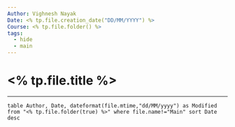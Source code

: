 ```yaml
---
Author: Vighnesh Nayak
Date: <% tp.file.creation_date("DD/MM/YYYY") %>
Course: <% tp.file.folder() %>
tags:
  - hide
  - main
---
```

# <% tp.file.title %>
---

```dataview
table Author, Date, dateformat(file.mtime,"dd/MM/yyyy") as Modified
from "<% tp.file.folder(true) %>" where file.name!="Main" sort Date desc 
```
